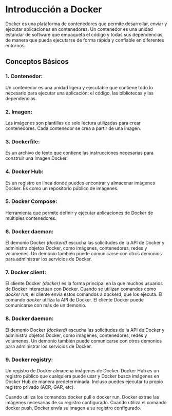 # Introducción a Docker

Docker es una plataforma de contenedores que permite desarrollar, enviar y ejecutar aplicaciones en contenedores. Un contenedor es una unidad estándar de software que empaqueta el código y todas sus dependencias, de manera que pueda ejecutarse de forma rápida y confiable en diferentes entornos.

## Conceptos Básicos

### 1. **Contenedor**:
Un contenedor es una unidad ligera y ejecutable que contiene todo lo necesario para ejecutar una aplicación: el código, las bibliotecas y las dependencias.

### 2. **Imagen**:
Las imágenes son plantillas de solo lectura utilizadas para crear contenedores. Cada contenedor se crea a partir de una imagen.

### 3. **Dockerfile**:
Es un archivo de texto que contiene las instrucciones necesarias para construir una imagen Docker.

### 4. **Docker Hub**:
Es un registro en línea donde puedes encontrar y almacenar imágenes Docker. Es como un repositorio público de imágenes.

### 5. **Docker Compose**:
Herramienta que permite definir y ejecutar aplicaciones de Docker de múltiples contenedores.

### 6. **Docker daemon**:
El demonio Docker *(dockerd)* escucha las solicitudes de la API de Docker y administra objetos Docker, como imágenes, contenedores, redes y volúmenes. Un demonio también puede comunicarse con otros demonios para administrar los servicios de Docker.

### 7. **Docker client**:
El cliente Docker *(docker)* es la forma principal en la que muchos usuarios de Docker interactúan con Docker. Cuando se utilizan comandos como *docker run*, el cliente envía estos comandos a dockerd, que los ejecuta. El comando *docker* utiliza la API de Docker. El cliente Docker puede comunicarse con más de un demonio.

### 8. **Docker daemon**:
El demonio Docker *(dockerd)* escucha las solicitudes de la API de Docker y administra objetos Docker, como imágenes, contenedores, redes y volúmenes. Un demonio también puede comunicarse con otros demonios para administrar los servicios de Docker.

### 9. **Docker registry**:
Un registro de Docker almacena imágenes de Docker. Docker Hub es un registro público que cualquiera puede usar y Docker busca imágenes en Docker Hub de manera predeterminada. Incluso puedes ejecutar tu propio registro privado (ACR, GAR, etc).

Cuando utiliza los comandos docker pull o docker run, Docker extrae las imágenes necesarias de su registro configurado. Cuando utiliza el comando docker push, Docker envía su imagen a su registro configurado.